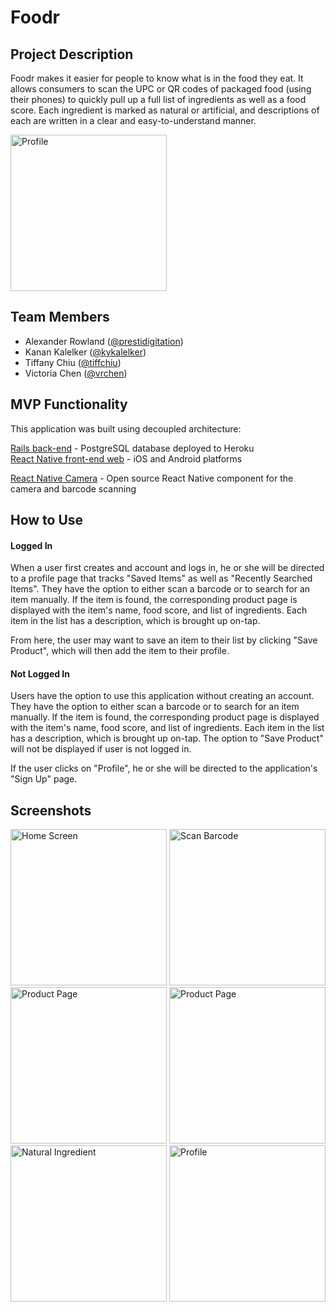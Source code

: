 # Foodr

## Project Description
Foodr makes it easier for people to know what is in the food they eat. It allows consumers to scan the UPC or QR codes of packaged food (using their phones) to quickly pull up a full list of ingredients as well as a food score. Each ingredient is marked as natural or artificial, and descriptions of each are written in a clear and easy-to-understand manner.

<img src="https://user-images.githubusercontent.com/17535817/29548681-906835c8-86b7-11e7-8634-27e5616ef0b0.gif" alt="Profile" width="250">


## Team Members
* Alexander Rowland ([@prestidigitation](http://github.com/prestidigitation))
* Kanan Kalelker ([@kykalelker](http://github.com/kykalelker))
* Tiffany Chiu ([@tiffchiu](http://github.com/tiffchiu))
* Victoria Chen ([@vrchen](http://github.com/vrchen))

## MVP Functionality
This application was built using decoupled architecture:

[Rails back-end](https://github.com/tiffchiu/foodr/tree/master/foodr-backend) - PostgreSQL database deployed to Heroku  
[React Native front-end web](https://github.com/tiffchiu/foodr/tree/master/foodr-backend) - iOS and Android platforms

[React Native Camera](https://github.com/lwansbrough/react-native-camera) - Open source React Native component for the camera and barcode scanning

## How to Use
#### Logged In
When a user first creates and account and logs in, he or she will be directed to a profile page that tracks "Saved Items" as well as "Recently Searched Items". They have the option to either scan a barcode or to search for an item manually. If the item is found, the corresponding product page is displayed with the item's name, food score, and list of ingredients. Each item in the list has a description, which is brought up on-tap.

From here, the user may want to save an item to their list by clicking "Save Product", which will then add the item to their profile.


#### Not Logged In
Users have the option to use this application without creating an account. They have the option to either scan a barcode or to search for an item manually. If the item is found, the corresponding product page is displayed with the item's name, food score, and list of ingredients. Each item in the list has a description, which is brought up on-tap. The option to "Save Product" will not be displayed if user is not logged in.

If the user clicks on "Profile", he or she will be directed to the application's "Sign Up" page.


## Screenshots
<img src="https://user-images.githubusercontent.com/17535817/29544403-ab441242-869c-11e7-8ce1-a9d8ccc7cee2.png" alt="Home Screen" width="250"> <img src="https://user-images.githubusercontent.com/17535817/29544402-ab3f2d5e-869c-11e7-8368-fc4cf729b085.png" alt="Scan Barcode" width="250"> <img src="https://user-images.githubusercontent.com/17535817/29544400-ab3de64c-869c-11e7-8862-186c9fb4c47a.png" alt="Product Page" width="250"> <img src="https://user-images.githubusercontent.com/17535817/29544399-ab3de62e-869c-11e7-88c2-1fcaa4a41ac0.png" alt="Product Page" width="250"> <img src="https://user-images.githubusercontent.com/17535817/29544404-ab469b2a-869c-11e7-8970-0fdd62b97794.png" alt="Natural Ingredient" width="250"> <img src="https://user-images.githubusercontent.com/17535817/29544401-ab3e77e2-869c-11e7-8ab5-9f40f2167c90.png" alt="Profile" width="250">
